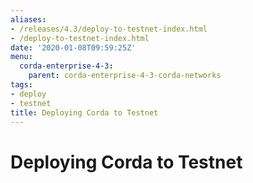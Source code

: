 ```yaml
---
aliases:
- /releases/4.3/deploy-to-testnet-index.html
- /deploy-to-testnet-index.html
date: '2020-01-08T09:59:25Z'
menu:
  corda-enterprise-4-3:
    parent: corda-enterprise-4-3-corda-networks
tags:
- deploy
- testnet
title: Deploying Corda to Testnet
---
```



# Deploying Corda to Testnet



